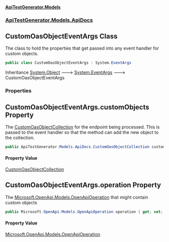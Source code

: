 #### [ApiTestGenerator.Models](ApiTestGenerator.Models.md 'ApiTestGenerator.Models')
### [ApiTestGenerator.Models.ApiDocs](ApiTestGenerator.Models.md#ApiTestGenerator.Models.ApiDocs 'ApiTestGenerator.Models.ApiDocs')

## CustomOasObjectEventArgs Class

The class to hold the properties that get passed into any event handler for
custom objects.

```csharp
public class CustomOasObjectEventArgs : System.EventArgs
```

Inheritance [System.Object](https://docs.microsoft.com/en-us/dotnet/api/System.Object 'System.Object') &#129106; [System.EventArgs](https://docs.microsoft.com/en-us/dotnet/api/System.EventArgs 'System.EventArgs') &#129106; CustomOasObjectEventArgs
### Properties

<a name='ApiTestGenerator.Models.ApiDocs.CustomOasObjectEventArgs.customObjects'></a>

## CustomOasObjectEventArgs.customObjects Property

The [CustomOasObjectCollection](CustomOasObjectCollection.md 'ApiTestGenerator.Models.ApiDocs.CustomOasObjectCollection') for the endpoint being processed.
This is passed to the event handler so that the method can add the new object
to the collection.

```csharp
public ApiTestGenerator.Models.ApiDocs.CustomOasObjectCollection customObjects { get; set; }
```

#### Property Value
[CustomOasObjectCollection](CustomOasObjectCollection.md 'ApiTestGenerator.Models.ApiDocs.CustomOasObjectCollection')

<a name='ApiTestGenerator.Models.ApiDocs.CustomOasObjectEventArgs.operation'></a>

## CustomOasObjectEventArgs.operation Property

The [Microsoft.OpenApi.Models.OpenApiOperation](https://docs.microsoft.com/en-us/dotnet/api/Microsoft.OpenApi.Models.OpenApiOperation 'Microsoft.OpenApi.Models.OpenApiOperation') that might contain custom objects

```csharp
public Microsoft.OpenApi.Models.OpenApiOperation operation { get; set; }
```

#### Property Value
[Microsoft.OpenApi.Models.OpenApiOperation](https://docs.microsoft.com/en-us/dotnet/api/Microsoft.OpenApi.Models.OpenApiOperation 'Microsoft.OpenApi.Models.OpenApiOperation')